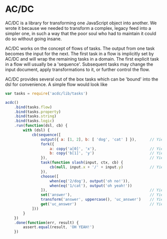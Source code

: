 # AC/DC

AC/DC is a library for transforming one JavaScript object into another. We wrote it because we needed to transform a complex, legacy feed into a simpler one, in such a way that the poor soul who had to maintain it could do so without going insane.

AC/DC works on the concept of flows of tasks. The output from one task becomes the input for the next. The first task in a flow is implicitly set by AC/DC and will wrap the remaining tasks in a domain. The first explicit task in a flow will usually be a 'sequence'. Subsequent tasks may change the input document, apply transformations to it, or further control the flow.

AC/DC provides several out of the box tasks which can be 'bound' into the dsl for convenience. A simple flow would look like

```js
var tasks = require('acdc/lib/tasks')

acdc()
    .bind(tasks.flow)
    .bind(tasks.property)
    .bind(tasks.string)
    .bind(tasks.logic)
    .run(function(dsl, cb) {
        with (dsl) {
            cb(sequence([
                output({ a: [1, 2], b: [ 'dog', 'cat' ] }),      // Yields { a: [1, 2], b: [ 'dog', 'cat' ] }
                fork({
                    a: copy('a[0]', 'x'),                        // Yields { x: 1 }
                    b: copy('b[1]', 'y')                         // Yields { y: 'cat' }
                }),                                              // Yields { x: 1, y: 'cat' }
                task(function slash(input, ctx, cb) {
                    cb(null, input.x + '/' + input.y)            // Yields '1/cat'
                }),
                choose([
                    when(eq('2/dog'), output('oh no!')),
                    when(eq('1/cat'), output('oh yeah!'))
                ]),                                              // Yields 'oh yeah!'
                set('answer'),                                   // Yields { answer: 'oh yeah!' }
                transform('answer', uppercase(), 'uc_answer')    // Yields { uc_answer: 'OH YEAH!' }
                get('uc_answer')                                 // Yields 'OH YEAH!'
            ]))
        }
    })
    .done(function(err, result) {
        assert.equal(result, 'OH YEAH!')
    })
```

